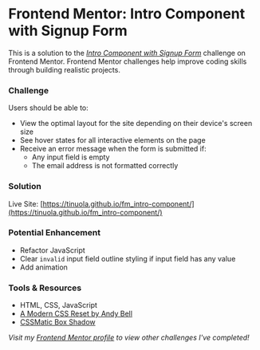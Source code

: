 # Frontend Mentor:  Intro Component with Signup Form
This is a solution to the _[Intro Component with Signup Form](https://www.frontendmentor.io/challenges/intro-component-with-signup-form-5cf91bd49edda32581d28fd1)_ challenge on Frontend Mentor. Frontend Mentor challenges help improve coding skills through building realistic projects.


### Challenge
Users should be able to:

- View the optimal layout for the site depending on their device's screen size
- See hover states for all interactive elements on the page
- Receive an error message when the form is submitted if:
  - Any input field is empty
  - The email address is not formatted correctly

### Solution
Live Site: [https://tinuola.github.io/fm_intro-component/](https://tinuola.github.io/fm_intro-component/)

### Potential Enhancement
- Refactor JavaScript
- Clear `invalid` input field outline styling if input field has any value
- Add animation

### Tools & Resources
- HTML, CSS, JavaScript
- [A Modern CSS Reset by Andy Bell](https://piccalil.li/blog/a-modern-css-reset/)
- [CSSMatic Box Shadow](https://www.cssmatic.com/box-shadow)

_Visit my [Frontend Mentor profile](https://www.frontendmentor.io/profile/tinuola) to view other challenges I've completed!_
